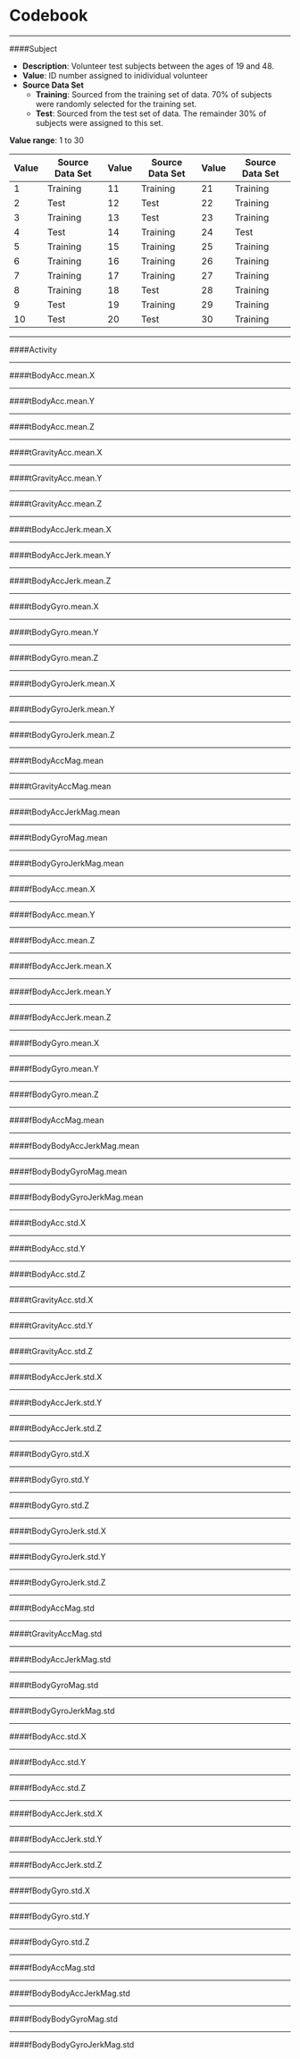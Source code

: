 Codebook
========

---
####Subject

+ **Description**: Volunteer test subjects between the ages of 19 and 48.
+ **Value**: ID number assigned to inidividual volunteer
+ **Source Data Set** 
  + **Training**: Sourced from the training set of data. 70% of subjects were randomly selected for the training set.
  + **Test**: Sourced from the test set of data. The remainder 30% of subjects were assigned to this set.

**Value range**: 1 to 30

Value|Source Data Set|Value|Source Data Set|Value|Source Data Set
---|---|---|---|---|---
1|Training|11|Training|21|Training
2|Test|12|Test|22|Training
3|Training|13|Test|23|Training
4|Test|14|Training|24|Test
5|Training|15|Training|25|Training
6|Training|16|Training|26|Training
7|Training|17|Training|27|Training
8|Training|18|Test|28|Training
9|Test|19|Training|29|Training
10|Test|20|Test|30|Training

---
####Activity

---
####tBodyAcc.mean.X

---
####tBodyAcc.mean.Y

---
####tBodyAcc.mean.Z

---
####tGravityAcc.mean.X

---
####tGravityAcc.mean.Y

---
####tGravityAcc.mean.Z

---
####tBodyAccJerk.mean.X

---
####tBodyAccJerk.mean.Y

---
####tBodyAccJerk.mean.Z

---
####tBodyGyro.mean.X

---
####tBodyGyro.mean.Y

---
####tBodyGyro.mean.Z

---
####tBodyGyroJerk.mean.X

---
####tBodyGyroJerk.mean.Y

---
####tBodyGyroJerk.mean.Z

---
####tBodyAccMag.mean

---
####tGravityAccMag.mean

---
####tBodyAccJerkMag.mean

---
####tBodyGyroMag.mean

---
####tBodyGyroJerkMag.mean

---
####fBodyAcc.mean.X

---
####fBodyAcc.mean.Y

---
####fBodyAcc.mean.Z

---
####fBodyAccJerk.mean.X

---
####fBodyAccJerk.mean.Y

---
####fBodyAccJerk.mean.Z

---
####fBodyGyro.mean.X

---
####fBodyGyro.mean.Y         

---
####fBodyGyro.mean.Z

---
####fBodyAccMag.mean

---
####fBodyBodyAccJerkMag.mean

---
####fBodyBodyGyroMag.mean

---
####fBodyBodyGyroJerkMag.mean

---
####tBodyAcc.std.X

---
####tBodyAcc.std.Y

---
####tBodyAcc.std.Z

---
####tGravityAcc.std.X

---
####tGravityAcc.std.Y

---
####tGravityAcc.std.Z

---
####tBodyAccJerk.std.X

---
####tBodyAccJerk.std.Y

---
####tBodyAccJerk.std.Z

---
####tBodyGyro.std.X

---
####tBodyGyro.std.Y

---
####tBodyGyro.std.Z

---
####tBodyGyroJerk.std.X

---
####tBodyGyroJerk.std.Y

---
####tBodyGyroJerk.std.Z

---
####tBodyAccMag.std

---
####tGravityAccMag.std

---
####tBodyAccJerkMag.std

---
####tBodyGyroMag.std

---
####tBodyGyroJerkMag.std

---
####fBodyAcc.std.X

---
####fBodyAcc.std.Y

---
####fBodyAcc.std.Z

---
####fBodyAccJerk.std.X

---
####fBodyAccJerk.std.Y

---
####fBodyAccJerk.std.Z

---
####fBodyGyro.std.X

---
####fBodyGyro.std.Y

---
####fBodyGyro.std.Z

---
####fBodyAccMag.std

---
####fBodyBodyAccJerkMag.std

---
####fBodyBodyGyroMag.std

---
####fBodyBodyGyroJerkMag.std
